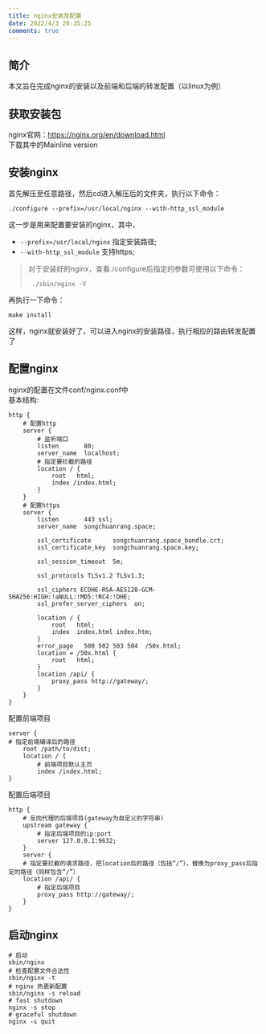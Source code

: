 ```yaml
---
title: nginx安装及配置
date: 2022/4/3 20:35:25
comments: true
---
```

## 简介
本文旨在完成nginx的安装以及前端和后端的转发配置（以linux为例）
## 获取安装包
nginx官网：https://nginx.org/en/download.html  
下载其中的Mainline version
## 安装nginx
首先解压至任意路径，然后cd进入解压后的文件夹，执行以下命令：
~~~
./configure --prefix=/usr/local/nginx --with-http_ssl_module 
~~~
这一步是用来配置要安装的nginx，其中，
- `--prefix=/usr/local/nginx` 指定安装路径;
- `--with-http_ssl_module` 支持https;

> 对于安装好的nginx，查看./configure后指定的参数可使用以下命令：
> ~~~
>  ./sbin/nginx -V
> ~~~
再执行一下命令：
~~~
make install
~~~
这样，nginx就安装好了，可以进入nginx的安装路径，执行相应的路由转发配置了
## 配置nginx
nginx的配置在文件conf/nginx.conf中  
基本结构:
~~~
http {
    # 配置http
    server {
        # 监听端口
        listen       80;
        server_name  localhost;
        # 指定要拦截的路径 
        location / { 
            root   html;
            index /index.html;
        }
    }
    # 配置https
    server {
        listen       443 ssl;
        server_name  songchuanrang.space;

        ssl_certificate      songchuanrang.space_bundle.crt;
        ssl_certificate_key  songchuanrang.space.key;

        ssl_session_timeout  5m;

        ssl_protocols TLSv1.2 TLSv1.3;

        ssl_ciphers ECDHE-RSA-AES128-GCM-SHA256:HIGH:!aNULL:!MD5:!RC4:!DHE;
        ssl_prefer_server_ciphers  on;

        location / {
            root   html;
            index  index.html index.htm;
        }
        error_page   500 502 503 504  /50x.html;
        location = /50x.html {
            root   html;
        }
        location /api/ {
            proxy_pass http://gateway/;
        }
    }
}
~~~
配置前端项目
~~~
server {
# 指定前端编译后的路径
    root /path/to/dist;
    location / {
        # 前端项目默认主页
        index /index.html;
}
~~~
配置后端项目
~~~
http {
    # 反向代理的后端项目(gateway为自定义的字符串)
    upstream gateway {
        # 指定后端项目的ip:port
        server 127.0.0.1:9632;
    }
    server {
    # 指定要拦截的请求路径，把location后的路径（包括“/”），替换为proxy_pass后指定的路径（同样包含“/”）
    location /api/ {
        # 指定后端项目
        proxy_pass http://gateway/;
    }
}
~~~

## 启动nginx
~~~
# 启动
sbin/nginx
# 检查配置文件合法性 
sbin/nginx -t
# nginx 热更新配置
sbin/nginx -s reload
# fast shutdown
nginx -s stop
# graceful shutdown
nginx -s quit
~~~

